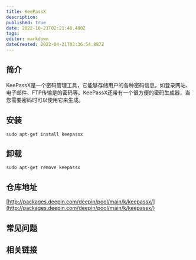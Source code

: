 ```yaml
---
title: KeePassX
description: 
published: true
date: 2022-10-21T02:21:48.480Z
tags: 
editor: markdown
dateCreated: 2022-04-21T03:36:54.887Z
---
```


## 简介

KeePassX是一个密码管理工具，它能够存储用户的各种密码信息，如登录网站、电子邮件、FTP传输是的密码等。KeePassX还带有一个很方便的密码生成器，当您需要密码时可以使用它来生成。

## 安装

`sudo apt-get install keepassx`

## 卸载

`sudo apt-get remove keepassx`

## 仓库地址

[http://packages.deepin.com/deepin/pool/main/k/keepassx/](http://packages.deepin.com/deepin/pool/main/k/keepassx/)

## 常见问题

## 相关链接
